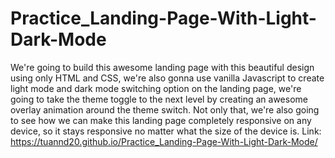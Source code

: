 # Practice_Landing-Page-With-Light-Dark-Mode
We're going to build this awesome landing page with this beautiful design using only HTML and CSS, we're also gonna use vanilla Javascript to create light mode and dark mode switching option on the landing page, we're going to take the theme toggle to the next level by creating an awesome overlay animation around the theme switch. Not only that, we're also going to see how we can make this landing page completely responsive on any device, so it stays responsive no matter what the size of the device is. 
Link: https://tuannd20.github.io/Practice_Landing-Page-With-Light-Dark-Mode/
